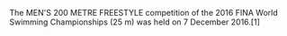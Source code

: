 The MEN'S 200 METRE FREESTYLE competition of the 2016 FINA World Swimming Championships (25 m) was held on 7 December 2016.[1]

